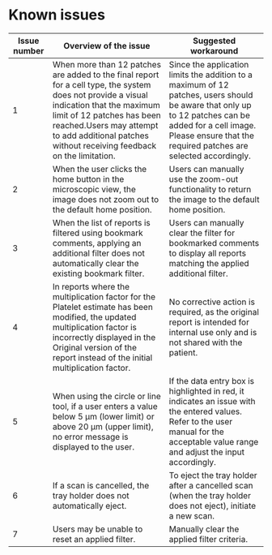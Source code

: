 # Known issues

| Issue number | Overview of the issue |  Suggested workaround |
| ------------ | ------------------- | --------- |
|1| When more than 12 patches are added to the final report for a cell type, the system does not provide a visual indication that the maximum limit of 12 patches has been reached.Users may attempt to add additional patches without receiving feedback on the limitation. |Since the application limits the addition to a maximum of 12 patches, users should be aware that only up to 12 patches can be added for a cell image. Please ensure that the required patches are selected accordingly.|
|2|When the user clicks the home button in the microscopic view, the image does not zoom out to the default home position.|Users can manually use the zoom-out functionality to return the image to the default home position.|
|3|When the list of reports is filtered using bookmark comments, applying an additional filter does not automatically clear the existing bookmark filter.| Users can manually clear the filter for bookmarked comments to display all reports matching the applied additional filter.|
|4|In reports where the multiplication factor for the Platelet estimate has been modified, the updated multiplication factor is incorrectly displayed in the Original version of the report instead of the initial multiplication factor.|No corrective action is required, as the original report is intended for internal use only and is not shared with the patient.|
|5|When using the circle or line tool, if a user enters a value below 5 µm (lower limit) or above 20 µm (upper limit), no error message is displayed to the user.|If the data entry box is highlighted in red, it indicates an issue with the entered values. Refer to the user manual for the acceptable value range and adjust the input accordingly.|
|6|If a scan is cancelled, the tray holder does not automatically eject.|To eject the tray holder after a cancelled scan (when the tray holder does not eject), initiate a new scan.|
|7|Users may be unable to reset an applied filter.|Manually clear the applied filter criteria.|